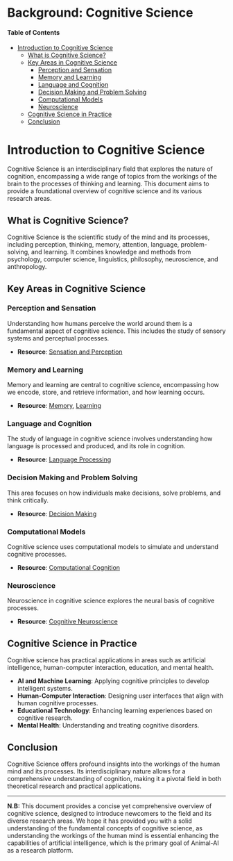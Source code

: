 # Background: Cognitive Science

#### Table of Contents
- [Introduction to Cognitive Science](#Introduction-to-Cognitive-Science)
  - [What is Cognitive Science?](#What-is-Cognitive-Science?)
  - [Key Areas in Cognitive Science](#Key-Areas-in-Cognitive-Science)
    - [Perception and Sensation](#Perception-and-Sensation)
    - [Memory and Learning](#Memory-and-Learning)
    - [Language and Cognition](#Language-and-Cognition)
    - [Decision Making and Problem Solving](#Decision-Making-and-Problem-Solving)
    - [Computational Models](#Computational-Models)
    - [Neuroscience](#Neuroscience)
  - [Cognitive Science in Practice](#Cognitive-Science-in-Practice)
  - [Conclusion](#Conclusion)


# Introduction to Cognitive Science

Cognitive Science is an interdisciplinary field that explores the nature of cognition, encompassing a wide range of topics from the workings of the brain to the processes of thinking and learning. This document aims to provide a foundational overview of cognitive science and its various research areas.

## What is Cognitive Science?

Cognitive Science is the scientific study of the mind and its processes, including perception, thinking, memory, attention, language, problem-solving, and learning. It combines knowledge and methods from psychology, computer science, linguistics, philosophy, neuroscience, and anthropology.

## Key Areas in Cognitive Science

### Perception and Sensation

Understanding how humans perceive the world around them is a fundamental aspect of cognitive science. This includes the study of sensory systems and perceptual processes.

- **Resource**: [Sensation and Perception](https://en.wikipedia.org/wiki/Sensory_processing)

### Memory and Learning

Memory and learning are central to cognitive science, encompassing how we encode, store, and retrieve information, and how learning occurs.

- **Resource**: [Memory](https://en.wikipedia.org/wiki/Memory), [Learning](https://en.wikipedia.org/wiki/Learning)

### Language and Cognition

The study of language in cognitive science involves understanding how language is processed and produced, and its role in cognition.

- **Resource**: [Language Processing](https://en.wikipedia.org/wiki/Language_processing_in_the_brain)

### Decision Making and Problem Solving

This area focuses on how individuals make decisions, solve problems, and think critically.

- **Resource**: [Decision Making](https://en.wikipedia.org/wiki/Decision-making)

### Computational Models

Cognitive science uses computational models to simulate and understand cognitive processes.

- **Resource**: [Computational Cognition](https://en.wikipedia.org/wiki/Computational_cognition)

### Neuroscience

Neuroscience in cognitive science explores the neural basis of cognitive processes.

- **Resource**: [Cognitive Neuroscience](https://en.wikipedia.org/wiki/Cognitive_neuroscience)

## Cognitive Science in Practice

Cognitive science has practical applications in areas such as artificial intelligence, human-computer interaction, education, and mental health.

- **AI and Machine Learning**: Applying cognitive principles to develop intelligent systems.
- **Human-Computer Interaction**: Designing user interfaces that align with human cognitive processes.
- **Educational Technology**: Enhancing learning experiences based on cognitive research.
- **Mental Health**: Understanding and treating cognitive disorders.

## Conclusion

Cognitive Science offers profound insights into the workings of the human mind and its processes. Its interdisciplinary nature allows for a comprehensive understanding of cognition, making it a pivotal field in both theoretical research and practical applications.

---

**N.B:** This document provides a concise yet comprehensive overview of cognitive science, designed to introduce newcomers to the field and its diverse research areas. We hope it has provided you with a solid understanding of the fundamental concepts of cognitive science, as understanding the workings of the human mind is essential enhancing the capabilities of artificial intelligence, which is the primary goal of Animal-AI as a research platform.
